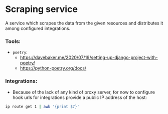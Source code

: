 # Scraping service
A service which scrapes the data from the given resources and distributes it among configured integrations.

### Tools:
- `poetry`: 
  - https://davebaker.me/2020/07/19/setting-up-django-project-with-poetry/
  - https://python-poetry.org/docs/
  
### Integrations:
- Because of the lack of any kind of proxy server, for now to configure hook urls for integrations provide a public IP address
of the host:
```bash
ip route get 1 | awk '{print $7}'
```
  